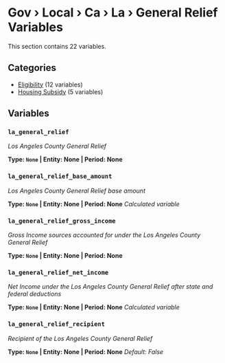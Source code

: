 # Gov › Local › Ca › La › General Relief Variables

This section contains 22 variables.

## Categories

- [Eligibility](eligibility/index.md) (12 variables)
- [Housing Subsidy](housing_subsidy/index.md) (5 variables)

## Variables

### `la_general_relief`
*Los Angeles County General Relief*

**Type: `None` | Entity: None | Period: None**

### `la_general_relief_base_amount`
*Los Angeles County General Relief base amount*

**Type: `None` | Entity: None | Period: None**
*Calculated variable*

### `la_general_relief_gross_income`
*Gross Income sources accounted for under the Los Angeles County General Relief*

**Type: `None` | Entity: None | Period: None**

### `la_general_relief_net_income`
*Net Income under the Los Angeles County General Relief after state and federal deductions*

**Type: `None` | Entity: None | Period: None**
*Calculated variable*

### `la_general_relief_recipient`
*Recipient of the Los Angeles County General Relief*

**Type: `None` | Entity: None | Period: None**
*Default: False*
